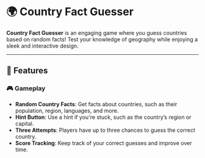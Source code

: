 # 🌍 Country Fact Guesser

**Country Fact Guesser** is an engaging game where you guess countries based on random facts! Test your knowledge of geography while enjoying a sleek and interactive design.

---

## 🚀 Features

### 🎮 Gameplay
- **Random Country Facts**: Get facts about countries, such as their population, region, languages, and more.
- **Hint Button**: Use a hint if you're stuck, such as the country’s region or capital.
- **Three Attempts**: Players have up to three chances to guess the correct country.
- **Score Tracking**: Keep track of your correct guesses and improve over time.
